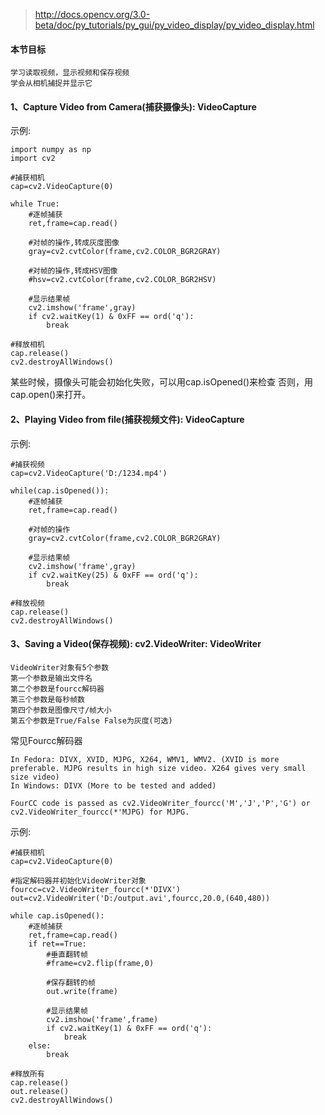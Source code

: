 >http://docs.opencv.org/3.0-beta/doc/py_tutorials/py_gui/py_video_display/py_video_display.html

#### 本节目标
```
学习读取视频，显示视频和保存视频
学会从相机捕捉并显示它
```

#### 1、Capture Video from Camera(捕获摄像头): VideoCapture

示例:
```
import numpy as np
import cv2

#捕获相机
cap=cv2.VideoCapture(0)

while True:
    #逐帧捕获
    ret,frame=cap.read()

    #对帧的操作,转成灰度图像
    gray=cv2.cvtColor(frame,cv2.COLOR_BGR2GRAY)

    #对帧的操作,转成HSV图像
    #hsv=cv2.cvtColor(frame,cv2.COLOR_BGR2HSV)

    #显示结果帧
    cv2.imshow('frame',gray)
    if cv2.waitKey(1) & 0xFF == ord('q'):
        break

#释放相机
cap.release()
cv2.destroyAllWindows()
```

某些时候，摄像头可能会初始化失败，可以用cap.isOpened()来检查
否则，用cap.open()来打开。

#### 2、Playing Video from file(捕获视频文件): VideoCapture

示例:
```
#捕获视频
cap=cv2.VideoCapture('D:/1234.mp4')

while(cap.isOpened()):
    #逐帧捕获
    ret,frame=cap.read()

    #对帧的操作
    gray=cv2.cvtColor(frame,cv2.COLOR_BGR2GRAY)

    #显示结果帧
    cv2.imshow('frame',gray)
    if cv2.waitKey(25) & 0xFF == ord('q'):
        break

#释放视频
cap.release()
cv2.destroyAllWindows()
```

#### 3、Saving a Video(保存视频): cv2.VideoWriter: VideoWriter

```
VideoWriter对象有5个参数
第一个参数是输出文件名
第二个参数是fourcc解码器
第三个参数是每秒帧数
第四个参数是图像尺寸/帧大小
第五个参数是True/False False为灰度(可选)
```

常见Fourcc解码器
```
In Fedora: DIVX, XVID, MJPG, X264, WMV1, WMV2. (XVID is more preferable. MJPG results in high size video. X264 gives very small size video)
In Windows: DIVX (More to be tested and added)

FourCC code is passed as cv2.VideoWriter_fourcc('M','J','P','G') or cv2.VideoWriter_fourcc(*'MJPG) for MJPG.
```

示例:
```
#捕获相机
cap=cv2.VideoCapture(0)

#指定解码器并初始化VideoWriter对象
fourcc=cv2.VideoWriter_fourcc(*'DIVX')
out=cv2.VideoWriter('D:/output.avi',fourcc,20.0,(640,480))

while cap.isOpened():
    #逐帧捕获
    ret,frame=cap.read()
    if ret==True:
        #垂直翻转帧
        #frame=cv2.flip(frame,0)

        #保存翻转的帧
        out.write(frame)

        #显示结果帧
        cv2.imshow('frame',frame)
        if cv2.waitKey(1) & 0xFF == ord('q'):
            break
    else:
        break

#释放所有
cap.release()
out.release()
cv2.destroyAllWindows()
```






